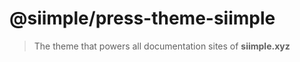 # @siimple/press-theme-siimple

> The theme that powers all documentation sites of **siimple.xyz** 



